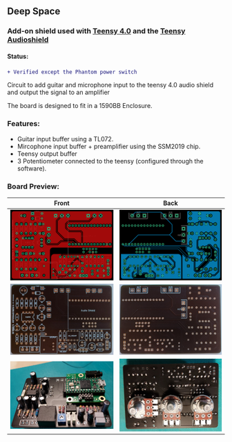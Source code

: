 ## Deep Space

### Add-on shield used with [Teensy 4.0](https://www.pjrc.com/store/teensy40.html) and the [Teensy Audioshield](https://www.pjrc.com/store/teensy3_audio.html)

#### Status:
```diff
+ Verified except the Phantom power switch
```

Circuit to add guitar and microphone input to the teensy 4.0 audio shield and output the signal to an amplifier 

The board is designed to fit in a 1590BB Enclosure.

### Features:

- Guitar input buffer using a TL072.
- Mircophone input buffer + preamplifier using the SSM2019 chip.
- Teensy output buffer
- 3 Potentiometer connected to the teensy (configured through the software).


### Board Preview: 

Front             |  Back
:-------------------------:|:-------------------------:
<img src="Photos/DeepSpace_Front.png?raw=true">  |  <img src="Photos/DeepSpace_Back.png?raw=true">
<img src="Photos/Deep_space_picf.jpg?raw=true">  |  <img src="Photos/Deep_space_picb.jpg?raw=true">
<img src="Photos/DeepSpaceAssembledFront.jpg?raw=true">  |  <img src="Photos/DeepSpaceAssembledBack.jpg?raw=true">